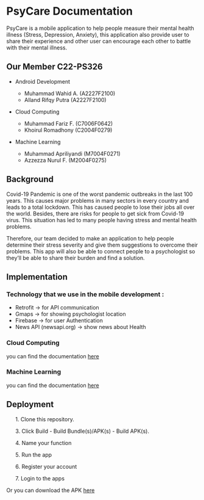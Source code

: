 # PsyCare Documentation
PsyCare is a mobile application to help people measure their mental health illness (Stress, Depression, Anxiety), this application also provide user 
to share their experience and other user can encourage each other to battle with their mental illness.

## Our Member C22-PS326
 - Android Development
    - Muhammad Wahid A. (A2227F2100)
    - Alland Rifqy Putra (A2227F2100)
  
 - Cloud Computing
    - Muhammad Fariz F. (C7006F0642)
    - Khoirul Romadhony (C2004F0279)

 - Machine Learning
    - Muhammad Apriliyandi (M7004F0271)
    - Azzezza Nurul F. (M2004F0275)


## Background
Covid-19 Pandemic is one of the worst pandemic outbreaks in the last 100 years. This causes major problems in many sectors in every country and leads to a 
total lockdown. This has caused people to lose their jobs all over the world. Besides, there are risks for people to get sick from Covid-19 virus. 
This situation has led to many people having stress and mental health problems. 

Therefore, our team decided to make an application to help people determine their stress severity and give them suggestions to overcome their problems. 
This app will also be able to connect people to a psychologist so they’ll be able to share their burden and find a solution.

## Implementation
### Technology that we use in the mobile development :
- Retrofit -> for API communication
- Gmaps   -> for showing psychologist location
- Firebase -> for user Authentication
- News API (newsapi.org) -> show news about Health

### Cloud Computing
you can find the documentation [here](https://github.com/POWERARE/PsycareProject)

### Machine Learning
you can find the documentation [here](https://github.com/azzezzanf/MLpsychology)

## Deployment

<ul>1. Clone this repository.</ul>
<ul>3. Click Build - Build Bundle(s)/APK(s) - Build APK(s).</ul>
<ul>4. Name your function</ul>
<ul>5. Run the app</ul>
<ul>6. Register your account</ul>
<ul>7. Login to the apps </ul>

Or you can download the APK [here](https://drive.google.com/file/d/1XTYJA4-M9C3ivjW0k7haH2Gt3BVHlPMm/view?usp=sharing)

